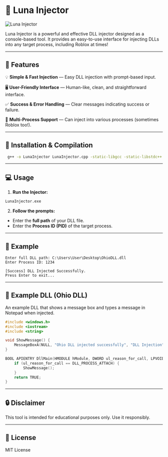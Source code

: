 # 🌙 Luna Injector

![Luna Injector](https://i.ibb.co/1kcYjVp/WOmcc2K.png)

Luna Injector is a powerful and effective DLL injector designed as a console-based tool. It provides an easy-to-use interface for injecting DLLs into any target process, including Roblox at times!

---

## 📌 Features
💡 **Simple & Fast Injection** — Easy DLL injection with prompt-based input.

🖥️ **User-Friendly Interface** — Human-like, clean, and straightforward interface.

✅ **Success & Error Handling** — Clear messages indicating success or failure.

🎯 **Multi-Process Support** — Can inject into various processes (sometimes Roblox too!).

---

## 🚀 Installation & Compilation

```bash
 g++ -o LunaInjector LunaInjector.cpp -static-libgcc -static-libstdc++
```

---

## 💻 Usage
1. **Run the Injector:**
```bash
LunaInjector.exe
```

2. **Follow the prompts:**
- Enter the **full path** of your DLL file.
- Enter the **Process ID (PID)** of the target process.

---

## 📸 Example
```
Enter full DLL path: C:\Users\User\Desktop\OhioDLL.dll
Enter Process ID: 1234

[Success] DLL Injected Successfully.
Press Enter to exit...
```

---

## 📂 Example DLL (Ohio DLL)
An example DLL that shows a message box and types a message in Notepad when injected.

```cpp
#include <windows.h>
#include <iostream>
#include <string>

void ShowMessage() {
    MessageBoxA(NULL, "Ohio DLL injected successfully", "DLL Injection", MB_OK | MB_ICONINFORMATION);
}

BOOL APIENTRY DllMain(HMODULE hModule, DWORD ul_reason_for_call, LPVOID lpReserved) {
    if (ul_reason_for_call == DLL_PROCESS_ATTACH) {
        ShowMessage();
    }
    return TRUE;
}
```

---

## 🔒 Disclaimer
This tool is intended for educational purposes only. Use it responsibly.

---

## 📜 License
MIT License

